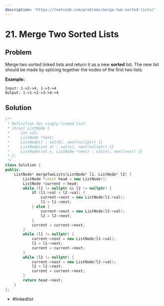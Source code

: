 ```yaml
---
description: 'https://leetcode.com/problems/merge-two-sorted-lists/'
---
```


# 21. Merge Two Sorted Lists

## Problem

Merge two sorted linked lists and return it as a new **sorted** list. The new list should be made by splicing together the nodes of the first two lists.

**Example:**

```text
Input: 1->2->4, 1->3->4
Output: 1->1->2->3->4->4
```

## Solution

```cpp
/**
 * Definition for singly-linked list.
 * struct ListNode {
 *     int val;
 *     ListNode *next;
 *     ListNode() : val(0), next(nullptr) {}
 *     ListNode(int x) : val(x), next(nullptr) {}
 *     ListNode(int x, ListNode *next) : val(x), next(next) {}
 * };
 */
class Solution {
public:
    ListNode* mergeTwoLists(ListNode* l1, ListNode* l2) {
        ListNode *const head = new ListNode();
        ListNode *current = head;
        while (l1 != nullptr && l2 != nullptr) {
            if (l1->val < l2->val) {
                current->next = new ListNode(l1->val);
                l1 = l1->next;
            } else {
                current->next = new ListNode(l2->val);
                l2 = l2->next;
            }
            current = current->next;
        }
        while (l1 != nullptr) {
            current->next = new ListNode(l1->val);
            l1 = l1->next;
            current = current->next;
        }
        while (l2 != nullptr) {
            current->next = new ListNode(l2->val);
            l2 = l2->next;
            current = current->next;
        }
        return head->next;
    }
};
```

* \#linkedlist

